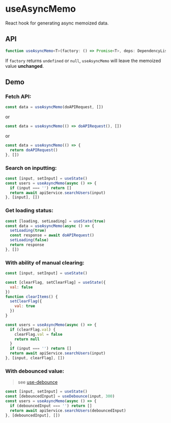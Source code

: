 # useAsyncMemo

React hook for generating async memoized data.

## API

```typescript
function useAsyncMemo<T>(factory: () => Promise<T>, deps: DependencyList, initial?: T): T
```

If `factory` returns `undefined` or `null`, `useAsyncMemo` will leave the memoized value **unchanged**.

## Demo

### Fetch API:

```js
const data = useAsyncMemo(doAPIRequest, [])
```

or

```js
const data = useAsyncMemo(() => doAPIRequest(), [])
```

or

```js
const data = useAsyncMemo(() => {
  return doAPIRequest()
}, [])
```

### Search on inputting:

```js
const [input, setInput] = useState()
const users = useAsyncMemo(async () => {
  if (input === '') return []
  return await apiService.searchUsers(input)
}, [input], [])
```

### Get loading status:

```js
const [loading, setLoading] = useState(true)
const data = useAsyncMemo(async () => {
  setLoading(true)
  const response = await doAPIRequest()
  setLoading(false)
  return response
}, [])
```

### With ability of manual clearing:

```js
const [input, setInput] = useState()

const [clearFlag, setClearFlag] = useState({
  val: false
})
function clearItems() {
  setClearFlag({
    val: true
  })
}

const users = useAsyncMemo(async () => {
  if (clearFlag.val) {
    clearFlag.val = false
    return null
  }
  if (input === '') return []
  return await apiService.searchUsers(input)
}, [input, clearFlag], [])
```

### With debounced value:
 
> see [use-debounce](https://github.com/xnimorz/use-debounce)

```js
const [input, setInput] = useState()
const [debouncedInput] = useDebounce(input, 300)
const users = useAsyncMemo(async () => {
  if (debouncedInput === '') return []
  return await apiService.searchUsers(debouncedInput)
}, [debouncedInput], [])
```

